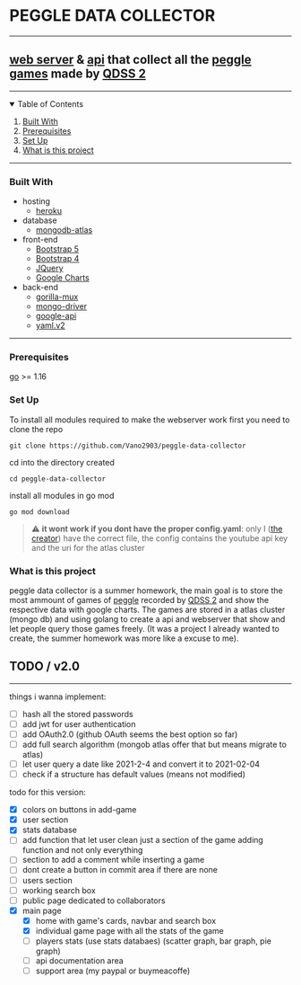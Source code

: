 # PEGGLE DATA COLLECTOR

---

## [web server](https://peggle-data-collector.herokuapp.com/) & [api](https://peggle-data-collector.herokuapp.com/api) that collect all the [peggle games](https://www.youtube.com/watch?v=IwvS8ft7DM8&list=PLkjetvDN3k23J8nTmlDOnxiP3ZXDdCIZD) made by [QDSS 2](https://www.youtube.com/channel/UC5GSO2hiHevgZUhSQIJNd2A)

---

<!-- TABLE OF CONTENTS -->
<details open="open">
  <summary>Table of Contents</summary>
  <ol>
    <li><a href="#built-with">Built With</a></li>
    <li><a href="#prerequisites">Prerequisites</a></li>
    <li><a href="#set-up">Set Up</a></li>
    <li><a href="#what-is-this-project">What is this project</a></li>
  </ol>
</details>

---

### Built With

- hosting
  - [heroku](https://heroku.com)
- database
  - [mongodb-atlas](https://www.mongodb.com/cloud/atlas)
- front-end
  - [Bootstrap 5](https://getbootstrap.com/docs/5.1/getting-started/introduction/)
  - [Bootstrap 4](https://getbootstrap.com/docs/4.6/getting-started/introduction/)
  - [JQuery](https://jquery.com)
  - [Google Charts](https://developers.google.com/chart)
- back-end
  - [gorilla-mux](https://github.com/gorilla/mux)
  - [mongo-driver](https://pkg.go.dev/go.mongodb.org/mongo-driver?utm_source=godoc)
  - [google-api](https://pkg.go.dev/google.golang.org/api)
  - [yaml.v2](https://gopkg.in/yaml.v2)

---

### Prerequisites

[go](https://golang.org/) >= 1.16

### Set Up

To install all modules required to make the webserver work first you need to clone the repo

```
git clone https://github.com/Vano2903/peggle-data-collector
```

cd into the directory created

```
cd peggle-data-collector
```

install all modules in go mod

```
go mod download
```

> :warning: **it wont work if you dont have the proper config.yaml**: only I ([the creator](https://www.github.com/Vano2903)) have the correct file, the config contains the youtube api key and the uri for the atlas cluster

### What is this project

peggle data collector is a summer homework, the main goal is to store the most ammount of games of [peggle](https://www.youtube.com/watch?v=IwvS8ft7DM8&list=PLkjetvDN3k23J8nTmlDOnxiP3ZXDdCIZD) recorded by [QDSS 2](https://www.youtube.com/channel/UC5GSO2hiHevgZUhSQIJNd2A) and show the respective data with google charts.
The games are stored in a atlas cluster (mongo db) and using golang to create a api and webserver that show and let people query those games freely.
(It was a project I already wanted to create, the summer homework was more like a excuse to me).

## TODO / v2.0

---

things i wanna implement:

- [ ] hash all the stored passwords
- [ ] add jwt for user authentication
- [ ] add OAuth2.0 (github OAuth seems the best option so far)
- [ ] add full search algorithm (mongob atlas offer that but means migrate to atlas)
- [ ] let user query a date like 2021-2-4 and convert it to 2021-02-04
- [ ] check if a structure has default values (means not modified)

todo for this version:

- [x] colors on buttons in add-game
- [x] user section
- [x] stats database
- [ ] add function that let user clean just a section of the game adding function and not only everything
- [ ] section to add a comment while inserting a game
- [ ] dont create a button in commit area if there are none
- [ ] users section
- [ ] working search box
- [ ] public page dedicated to collaborators
- [x] main page
  - [x] home with game's cards, navbar and search box
  - [x] individual game page with all the stats of the game
  - [ ] players stats (use stats databaes) (scatter graph, bar graph, pie graph)
  - [ ] api documentation area
  - [ ] support area (my paypal or buymeacoffe)
